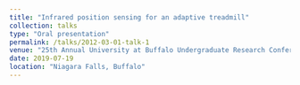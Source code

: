 ```yaml
---
title: "Infrared position sensing for an adaptive treadmill"
collection: talks
type: "Oral presentation"
permalink: /talks/2012-03-01-talk-1
venue: "25th Annual University at Buffalo Undergraduate Research Conference (2019)"
date: 2019-07-19
location: "Niagara Falls, Buffalo"
---
```

